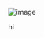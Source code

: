 ![image](https://user-images.githubusercontent.com/103281345/166328467-61782b73-58b3-41df-ab88-acde959cba69.png)

hi
